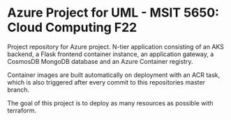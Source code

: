 # Azure Project for UML - MSIT 5650: Cloud Computing F22

Project repository for Azure project. N-tier application consisting of an AKS
backend, a Flask frontend container instance, an application gateway, a
CosmosDB MongoDB database and an Azure Container registry.

Container images are built automatically on deployment with an ACR task, which is 
also triggered after every commit to this repositories master branch.

The goal of this project is to deploy as many resources as possible with terraform.
